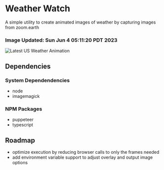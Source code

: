 # Weather Watch

A simple utility to create animated images of weather by capturing images from zoom.earth

### Image Updated: Sun Jun  4 05:11:20 PDT 2023

![Latest US Weather Animation](animations/2023-06-04.webp)

## Dependencies
### System Dependendencies
* node
* imagemagick
### NPM Packages
* puppeteer
* typescript

## Roadmap
* optimize execution by reducing browser calls to only the frames needed
* add environment variable support to adjust overlay and output image options
